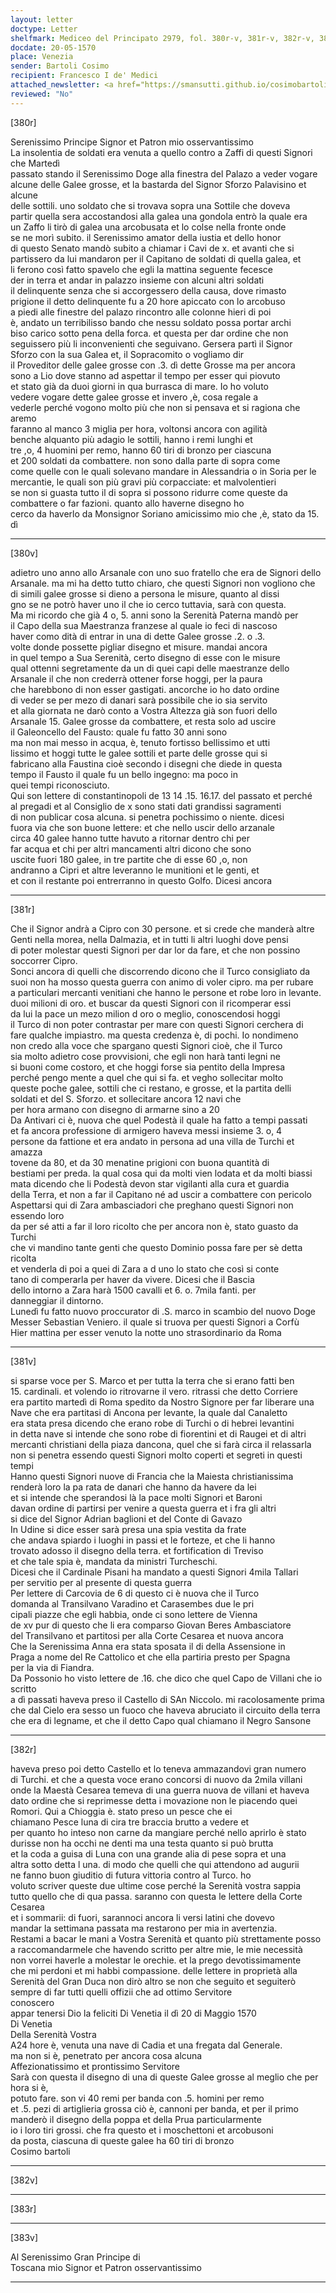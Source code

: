 ```yaml
---
layout: letter
doctype: Letter
shelfmark: Mediceo del Principato 2979, fol. 380r-v, 381r-v, 382r-v, 383r-v
docdate: 20-05-1570
place: Venezia
sender: Bartoli Cosimo
recipient: Francesco I de' Medici
attached_newsletter: <a href="https://smansutti.github.io/cosimobartoli/texts/3080_191/">3080_191</a>
reviewed: "No"
---
```


[380r]  
  
  
Serenissimo Principe Signor et Patron mio osservantissimo  
La insolentia de soldati era venuta a quello contro a Zaffi di questi Signori che Martedì  
passato stando il Serenissimo Doge alla finestra del Palazo a veder vogare  
alcune delle Galee grosse, et la bastarda del Signor Sforzo Palavisino et alcune  
delle sottili. uno soldato che si trovava sopra una Sottile che doveva  
partir quella sera accostandosi alla galea una gondola entrò la quale era  
un Zaffo li tirò di galea una arcobusata et lo colse nella fronte onde  
se ne morì subito. il Serenissimo amator della iustia et dello honor  
di questo Senato mandò subito a chiamar i Cavi de x. et avanti che si  
partissero da lui mandaron per il Capitano de soldati di quella galea, et  
li ferono così fatto spavelo che egli la mattina seguente fecesce  
der in terra et andar in palazzo insieme con alcuni altri soldati  
il delinquente senza che si accorgessero della causa, dove rimasto  
prigione il detto delinquente fu a 20 hore apiccato con lo arcobuso  
a piedi alle finestre del palazo rincontro alle colonne hieri di poi  
è, andato un terribilisso bando che nessu soldato possa portar archi  
biso carico sotto pena della forca. et questa per dar ordine che non  
seguissero più li inconvenienti che seguivano. Gersera partì il Signor  
Sforzo con la sua Galea et, il Sopracomito o vogliamo dir  
il Proveditor delle galee grosse con .3. dì dette Grosse ma per ancora  
sono a Lio dove stanno ad aspettar il tempo per esser qui piovuto  
et stato già da duoi giorni in qua burrasca di mare. Io ho voluto  
vedere vogare dette galee grosse et invero ,è, cosa regale a  
vederle perché vogono molto più che non si pensava et si ragiona che aremo  
faranno al manco 3 miglia per hora, voltonsi ancora con agilità  
benche alquanto più adagio le sottili, hanno i remi lunghi et  
tre ,o, 4 huomini per remo, hanno 60 tiri di bronzo per ciascuna  
et 200 soldati da combattere. non sono dalla parte di sopra come  
come quelle con le quali solevano mandare in Alessandria o in Soria per le  
mercantie, le quali son più gravi più corpacciate: et malvolentieri  
se non si guasta tutto il di sopra si possono ridurre come queste da  
combattere o far fazioni. quanto allo haverne disegno ho  
cerco da haverlo da Monsignor Soriano amicissimo mio che ,è, stato da 15. dì  
  
---  

[380v]  
  
  
adietro uno anno allo Arsanale con uno suo fratello che era de Signori dello  
Arsanale. ma mi ha detto tutto chiaro, che questi Signori non vogliono che  
di simili galee grosse si dieno a persona le misure, quanto al dissi  
gno se ne potrò haver uno il che io cerco tuttavia, sarà con questa.  
Ma mi ricordo che già 4 o, 5. anni sono la Serenità Paterna mandò per  
il Capo della sua Maestranza franzese al quale io feci di nascoso  
haver como dità di entrar in una di dette Galee grosse .2. o .3.  
volte donde possette pigliar disegno et misure. mandai ancora  
in quel tempo a Sua Serenità, certo disegno di esse con le misure  
qual ottenni segretamente da un di quei capi delle maestranze dello  
Arsanale il che non crederrà ottener forse hoggi, per la paura  
che harebbono di non esser gastigati. ancorche io ho dato ordine  
di veder se per mezo di danari sarà possibile che io sia servito  
et alla giornata ne darò conto a Vostra Altezza già son fuori dello  
Arsanale 15. Galee grosse da combattere, et resta solo ad uscire  
il Galeoncello del Fausto: quale fu fatto 30 anni sono  
ma non mai messo in acqua, è, tenuto fortisso bellissimo et utti  
lissimo et hoggi tutte le galee sottili et parte delle grosse qui si  
fabricano alla Faustina cioè secondo i disegni che diede in questa  
tempo il Fausto il quale fu un bello ingegno: ma poco in  
quei tempi riconosciuto.  
Qui son lettere di constantinopoli de 13 14 .15. 16.17. del passato et perché  
al pregadi et al Consiglio de x sono stati dati grandissi sagramenti  
di non publicar cosa alcuna. si penetra pochissimo o niente. dicesi  
fuora via che son buone lettere: et che nello uscir dello arzanale  
circa 40 galee hanno tutte havuto a ritornar dentro chi per  
far acqua et chi per altri mancamenti altri dicono che sono  
uscite fuori 180 galee, in tre partite che di esse 60 ,o, non  
andranno a Cipri et altre leveranno le munitioni et le genti, et  
et con il restante poi entrerranno in questo Golfo. Dicesi ancora  
  
---  

[381r]  
  
  
Che il Signor andrà a Cipro con 30 persone. et si crede che manderà altre  
Genti nella morea, nella Dalmazia, et in tutti li altri luoghi dove pensi  
di poter molestar questi Signori per dar lor da fare, et che non possino soccorrer Cipro.  
Sonci ancora di quelli che discorrendo dicono che il Turco consigliato da  
suoi non ha mosso questa guerra con animo di voler cipro. ma per rubare  
a particulari mercanti venitiani che hanno le persone et robe loro in levante.  
duoi milioni di oro. et buscar da questi Signori con il ricomperar essi  
da lui la pace un mezo milion d oro o meglio, conoscendosi hoggi  
il Turco di non poter contrastar per mare con questi Signori cerchera di  
fare qualche impiastro. ma questa credenza è, di pochi. Io nondimeno  
non credo alla voce che spargano questi Signori cioè, che il Turco  
sia molto adietro cose provvisioni, che egli non harà tanti legni ne  
si buoni come costoro, et che hoggi forse sia pentito della Impresa  
perché pengo mente a quel che qui si fa. et vegho sollecitar molto  
queste poche galee, sottili che ci restano, e grosse, et la partita delli  
soldati et del S. Sforzo. et sollecitare ancora 12 navi che  
per hora armano con disegno di armarne sino a 20  
Da Antivari ci è, nuova che quel Podestà il quale ha fatto a tempi passati  
et fa ancora professione di armigero haveva messi insieme 3. o, 4  
persone da fattione et era andato in persona ad una villa de Turchi et amazza  
tovene da 80, et da 30 menatine prigioni con buona quantità di  
bestiami per preda. la qual cosa qui da molti vien lodata et da molti biassi  
mata dicendo che li Podestà devon star vigilanti alla cura et guardia  
della Terra, et non a far il Capitano né ad uscir a combattere con pericolo  
Aspettarsi qui di Zara ambasciadori che preghano questi Signori non essendo loro  
da per sé atti a far il loro ricolto che per ancora non è, stato guasto da Turchi  
che vi mandino tante genti che questo Dominio possa fare per sè detta ricolta  
et venderla di poi a quei di Zara a d uno lo stato che così si conte  
tano di comperarla per haver da vivere. Dicesi che il Bascia  
dello intorno a Zara harà 1500 cavalli et 6. o. 7mila fanti. per  
danneggiar il dintorno.  
Lunedì fu fatto nuovo proccurator di .S. marco in scambio del nuovo Doge  
Messer Sebastian Veniero. il quale si truova per questi Signori a Corfù  
Hier mattina per esser venuto la notte uno strasordinario da Roma  
  
---  

[381v]  
  
  
si sparse voce per S. Marco et per tutta la terra che si erano fatti ben  
15. cardinali. et volendo io ritrovarne il vero. ritrassi che detto Corriere  
era partito martedì di Roma spedito da Nostro Signore per far liberare una  
Nave che era partitasi di Ancona per levante, la quale dal Canaletto  
era stata presa dicendo che erano robe di Turchi o di hebrei levantini  
in detta nave si intende che sono robe di fiorentini et di Raugei et di altri  
mercanti christiani della piaza dancona, quel che si farà circa il relassarla  
non si penetra essendo questi Signori molto coperti et segreti in questi tempi  
Hanno questi Signori nuove di Francia che la Maiesta christianissima  
renderà loro la pa rata de danari che hanno da havere da lei  
et si intende che sperandosi là la pace molti Signori et Baroni  
davan ordine di partirsi per venire a questa guerra et i fra gli altri  
si dice del Signor Adrian baglioni et del Conte di Gavazo  
In Udine si dice esser sarà presa una spia vestita da frate  
che andava spiardo i luoghi in passi et le forteze, et che li hanno  
trovato adosso il disegno della terra. et fortification di Treviso  
et che tale spia è, mandata da ministri Turcheschi.  
Dicesi che il Cardinale Pisani ha mandato a questi Signori 4mila Tallari  
per servitio per al presente di questa guerra  
Per lettere di Carcovia de 6 di questo ci è nuova che il Turco  
domanda al Transilvano Varadino et Carasembes due le pri  
cipali piazze che egli habbia, onde ci sono lettere de Vienna  
de xv pur di questo che li era comparso Giovan Beres Ambasciatore  
del Transilvano et partitosi per alla Corte Cesarea et nuova ancora  
Che la Serenissima Anna era stata sposata il di della Assensione in  
Praga a nome del Re Cattolico et che ella partiria presto per Spagna  
per la via di Fiandra.  
Da Possonio ho visto lettere de .16. che dico che quel Capo de Villani che io scritto  
a dì passati haveva preso il Castello di SAn Niccolo. mi racolosamente prima  
che dal Cielo era sesso un fuoco che haveva abruciato il circuito della terra  
che era di legname, et che il detto Capo qual chiamano il Negro Sansone  
  
---  

[382r]  
  
  
haveva preso poi detto Castello et lo teneva ammazandovi gran numero  
di Turchi. et che a questa voce erano concorsi di nuovo da 2mila villani  
onde la Maestà Cesarea temeva di una guerra nuova de villani et haveva  
dato ordine che si reprimesse detta i movazione non le piacendo quei  
Romori. Qui a Chioggia è. stato preso un pesce che ei  
chiamano Pesce luna di cira tre braccia brutto a vedere et  
per quanto ho inteso non carne da mangiare perché nello aprirlo è stato  
durisse non ha occhi ne denti ma una testa quanto si può brutta  
et la coda a guisa di Luna con una grande alia di pese sopra et una  
altra sotto detta l una. di modo che quelli che qui attendono ad augurii  
ne fanno buon giuditio di futura vittoria contro al Turco. ho  
voluto scriver queste due ultime cose perché la Serenità vostra sappia  
tutto quello che di qua passa. saranno con questa le lettere della Corte Cesarea  
et i sommarii: di fuori, sarannoci ancora li versi latini che dovevo  
mandar la settimana passata ma restarono per mia in avertenzia.  
Restami a bacar le mani a Vostra Serenità et quanto più strettamente posso  
a raccomandarmele che havendo scritto per altre mie, le mie necessità  
non vorrei haverle a molestar le orechie. et la prego devotissimamente  
che mi perdoni et mi habbi compassione. delle lettere in proprietà alla  
Serenità del Gran Duca non dirò altro se non che seguito et seguiterò  
sempre di far tutti quelli offizii che ad ottimo Servitore  
conoscero  
appar tenersi Dio la feliciti Di Venetia il dì 20 di Maggio 1570  
Di Venetia  
Della Serenità Vostra  
A24 hore è, venuta una nave di Cadia et una fregata dal Generale.  
ma non si è, penetrato per ancora cosa alcuna  
Affezionatissimo et prontissimo Servitore  
Sarà con questa il disegno di una di queste Galee grosse al meglio che per hora si è,  
potuto fare. son vi 40 remi per banda con .5. homini per remo  
et .5. pezi di artiglieria grossa ciò è, cannoni per banda, et per il primo  
manderò il disegno della poppa et della Prua particularmente  
io i loro tiri grossi. che fra questo et i moschettoni et arcobusoni  
da posta, ciascuna di queste galee ha 60 tiri di bronzo  
Cosimo bartoli  
  
---  

[382v]  
  
  
  
---  

[383r]  
  
  
  
---  

[383v]  
  
  
Al Serenissimo Gran Principe di  
Toscana mio Signor et Patron osservantissimo  
  
---  

